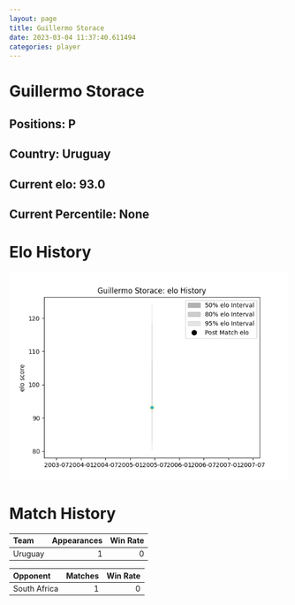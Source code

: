 ```yaml
---  
layout: page  
title: Guillermo Storace  
date: 2023-03-04 11:37:40.611494  
categories: player  
---
```

# Guillermo Storace

## Positions: P

## Country: Uruguay

## Current elo: 93.0

## Current Percentile: None

# Elo History


![elo history](history_GuillermoStorace.png)
# Match History


| Team    |   Appearances |   Win Rate |
|:--------|--------------:|-----------:|
| Uruguay |             1 |          0 |

| Opponent     |   Matches |   Win Rate |
|:-------------|----------:|-----------:|
| South Africa |         1 |          0 |